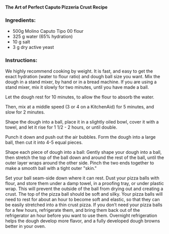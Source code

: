 #### The Art of Perfect Caputo Pizzeria Crust Recipe

### Ingredients:

* 500g Molino Caputo Tipo 00 flour
* 325 g water (65% hydration)
* 10 g salt
* 3 g dry active yeast

### Instructions:

We highly recommend cooking by weight. It is fast, and easy to get the exact hydration (water to flour ratio) and dough ball size you want. Mix the dough in a stand mixer, by hand or in a bread machine. If you are using a stand mixer, mix it slowly for two minutes, until you have made a ball. 

Let the dough rest for 10 minutes, to allow the flour to absorb the water. 

Then, mix at a middle speed (3 or 4 on a KitchenAid) for 5 minutes, and slow for 2 minutes. 

Shape the dough into a ball, place it in a slightly oiled bowl, cover it with a towel, and let it rise for 1 1/2 - 2 hours, or until double. 

Punch it down and push out the air bubbles. Form the dough into a large ball, then cut it into 4-5 equal pieces.

Shape each piece of dough into a ball: Gently shape your dough into a ball, then stretch the top of the ball down and around the rest of the ball, until the outer layer wraps around the other side. Pinch the two ends together to make a smooth ball with a tight outer "skin." 

Set your ball seam-side down where it can rest. Dust your pizza balls with flour, and store them under a damp towel, in a proofing tray, or under plastic wrap. This will prevent the outside of the ball from drying out and creating a crust. The top of the pizza ball should be soft and silky. Your pizza balls will need to rest for about an hour to become soft and elastic, so that they can be easily stretched into a thin crust pizza. If you don’t need your pizza balls for a few hours, refrigerate them, and bring them back out of the refrigerator an hour before you want to use them. Overnight refrigeration helps the dough develop more flavor, and a fully developed dough browns better in your oven.
